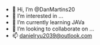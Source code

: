 - 👋 Hi, I’m @DanMartins20
- 👀 I’m interested in ...
- 🌱 I’m currently learning  JAVa
- 💞️ I’m looking to collaborate on ...
- 📫  danielryu2039@outlook.com

<!---
DanMartins20/DanMartins20 is a ✨ special ✨ repository because its `README.md` (this file) appears on your GitHub profile.
You can click the Preview link to take a look at your changes.
--->

